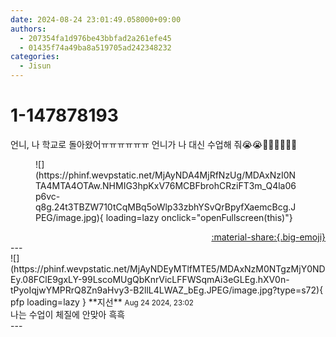 ```yaml
---
date: 2024-08-24 23:01:49.058000+09:00
authors:
  - 207354fa1d976be43bbfad2a261efe45
  - 01435f74a49ba8a519705ad242348232
categories:
  - Jisun
---
```


# 1-147878193

<div class="post-container" markdown="1">
<div class="content-container md-sidebar__scrollwrap" markdown="1">

언니, 나 학교로 돌아왔어ㅠㅠㅠㅠㅠㅠ 언니가 나 대신 수업해 줘😭😭🥺🥺🥺🥺👊🏻
<figure markdown="1">
![](https://phinf.wevpstatic.net/MjAyNDA4MjRfNzUg/MDAxNzI0NTA4MTA4OTAw.NHMIG3hpKxV76MCBFbrohCRziFT3m_Q4la06p6vc-q8g.24t3TBZW710tCqMBq5oWlp33zbhYSvQrBpyfXaemcBcg.JPEG/image.jpg){ loading=lazy onclick="openFullscreen(this)"}
</figure>


</div>
</div>

<div style="text-align: right;" markdown="1">
<a href="https://weverse.io/fromis9/fanpost/1-147878193" style="text-align: right;">:material-share:{.big-emoji}</a>
</div>
---

<div class="comments-container md-sidebar__scrollwrap" markdown="1">
<div class="comment" markdown="1">
<div class='id-container' markdown="1">
![](https://phinf.wevpstatic.net/MjAyNDEyMTlfMTE5/MDAxNzM0NTgzMjY0NDEy.08FClE9gxLY-99LscoMUgQbKnrVicLFFWSqmAi3eGLEg.hXV0n-tPyoIqjwYMPRrQ8Zn9aHvy3-B2llL4LWAZ_bEg.JPEG/image.jpg?type=s72){ pfp loading=lazy }
**<span class="artist">지선</span>** <small>Aug 24 2024, 23:02</small><br>
</div>
<div class='comment-body' markdown="1">
나는 수업이 체질에 안맞아 흑흑
</div>
</div>
</div>
---
